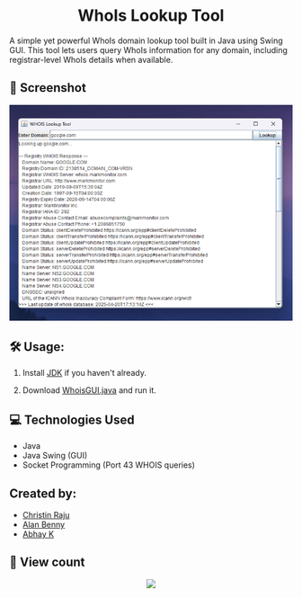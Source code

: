# <div align="center"> WhoIs Lookup Tool </div>

A simple yet powerful WhoIs domain lookup tool built in Java using Swing GUI. This tool lets users query WhoIs information for any domain, including registrar-level WhoIs details when available.

## 📸 Screenshot

![](screenshot.png)        

## 🛠️ Usage:

1. Install [JDK](https://www.oracle.com/java/technologies/downloads/) if you haven't already.

2. Download [WhoisGUI.java](WhoisGUI.java) and run it.

## 💻 Technologies Used

- Java
- Java Swing (GUI)
- Socket Programming (Port 43 WHOIS queries)

## Created by:

- [Christin Raju](https://github.com/ChristinRaju)
- [Alan Benny](https://github.com/AlanBennyOfficial)
- [Abhay K](https://github.com/abhaydineshk-10)

## 👀 View count

<div align="center">
  <img src="https://profile-counter.glitch.me/whois-dns-lookup/count.svg?"  />
</div>

